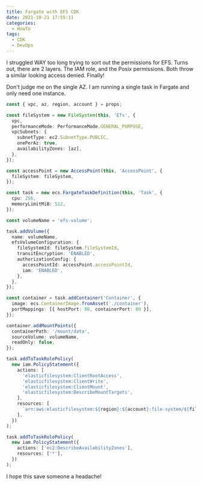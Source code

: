 ```yaml
---
title: Fargate with EFS CDK
date: 2021-10-21 17:55:11
categories:
  - HowTo
tags:
  - CDK
  - DevOps
---
```


I struggled WAY too long trying to sort out the permissions for EFS. Turns out, there are 2 layers. The IAM role, and the Posix permissions. Both throw a similar looking access denied. Finally!

<!-- more -->

Don't judge me on the single AZ. I am running a single task in Fargate and only need one instance.

```typescript
const { vpc, az, region, account } = props;

const fileSystem = new FileSystem(this, 'Efs', {
  vpc,
  performanceMode: PerformanceMode.GENERAL_PURPOSE,
  vpcSubnets: {
    subnetType: ec2.SubnetType.PUBLIC,
    onePerAz: true,
    availabilityZones: [az],
  },
});

const accessPoint = new AccessPoint(this, 'AccessPoint', {
  fileSystem: fileSystem,
});

const task = new ecs.FargateTaskDefinition(this, 'Task', {
  cpu: 256,
  memoryLimitMiB: 512,
});

const volumeName = 'efs-volume';

task.addVolume({
  name: volumeName,
  efsVolumeConfiguration: {
    fileSystemId: fileSystem.fileSystemId,
    transitEncryption: 'ENABLED',
    authorizationConfig: {
      accessPointId: accessPoint.accessPointId,
      iam: 'ENABLED',
    },
  },
});

const container = task.addContainer('Container', {
  image: ecs.ContainerImage.fromAsset('./container'),
  portMappings: [{ hostPort: 80, containerPort: 80 }],
});

container.addMountPoints({
  containerPath: '/mount/data',
  sourceVolume: volumeName,
  readOnly: false,
});

task.addToTaskRolePolicy(
  new iam.PolicyStatement({
    actions: [
      'elasticfilesystem:ClientRootAccess',
      'elasticfilesystem:ClientWrite',
      'elasticfilesystem:ClientMount',
      'elasticfilesystem:DescribeMountTargets',
    ],
    resources: [
      `arn:aws:elasticfilesystem:${region}:${account}:file-system/${fileSystem.fileSystemId}`,
    ],
  })
);

task.addToTaskRolePolicy(
  new iam.PolicyStatement({
    actions: ['ec2:DescribeAvailabilityZones'],
    resources: ['*'],
  })
);
```

I hope this save someone a headache!
